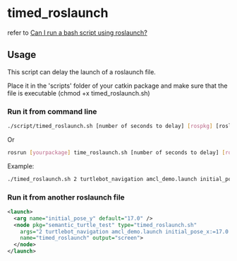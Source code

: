 # timed_roslaunch
refer to [Can I run a bash script using roslaunch?](http://answers.ros.org/question/51474/can-i-run-a-bash-script-using-roslaunch/)

## Usage
This script can delay the launch of a roslaunch file.

Place it in the 'scripts' folder of your catkin package
and make sure that the file is executable (chmod +x timed_roslaunch.sh)

### Run it from command line

```bash
./script/timed_roslaunch.sh [number of seconds to delay] [rospkg] [roslaunch file] [arguments (optional)]
```

Or

```bash
rosrun [yourpackage] time_roslaunch.sh [number of seconds to delay] [rospkg] [roslaunch file] [arguments (optional)]
```

Example:

```bash
./timed_roslaunch.sh 2 turtlebot_navigation amcl_demo.launch initial_pose_x:=17.0 initial_pose_y:=17.0
```

### Run it from another roslaunch file

```xml
<launch>
  <arg name="initial_pose_y" default="17.0" />
  <node pkg="semantic_turtle_test" type="timed_roslaunch.sh"
    args="2 turtlebot_navigation amcl_demo.launch initial_pose_x:=17.0 initial_pose_y:=$(arg initial_pose_y)"
    name="timed_roslaunch" output="screen">
  </node>
</launch>
```
